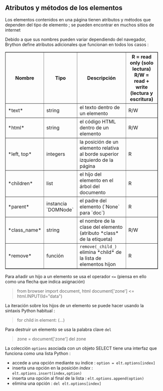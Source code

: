Atributos y métodos de los elementos
------------------------------------

Los elementos contenidos en una página tienen atributos y métodos que dependen del tipo de elemento ; se pueden encontrar en muchos sitios de internet

Debido a que sus nombres pueden variar dependiendo del navegador, Brython define atributos adicionales que funcionan en todos los casos :

<table border=1 cellpadding=3>
<tr>
<th>Nombre</th><th>Tipo</th><th>Descripción</th><th>R = read only (solo lectura)<br>R/W = read + write (lectura y escritura)</th>
</tr>
<tr>
<td>*text*</td><td>string</td><td>el texto dentro de un elemento</td><td>R/W</td>
</tr>
<tr>
<td>*html*</td><td>string</td><td>el código HTML dentro de un elemento</td><td>R/W</td>
</tr>
<tr>
<td>*left, top*</td><td>integers</td><td>la posición de un elemento relativa al borde superior izquierdo de la página</td><td>R</td>
</tr>
<tr>
<td>*children*</td><td>list</td><td>el hijo del elemento en el árbol del documento</td><td>R</td>
</tr>
<tr>
<td>*parent*</td><td>instancia `DOMNode`</td><td>el padre del elemento (`None` para `doc`)</td><td>R</td>
</tr>
<tr>
<td>*class_name*</td><td>string</td><td>el nombre de la clase del elemento (atributo *class* de la etiqueta)</td><td>R/W</td>
</tr>
<tr>
<td>*remove*</td><td>función</td><td><code>remove(_child_)</code> elimina *child* de la lista de elementos hijon</td><td>R</td>
</tr>
</table>

Para añadir un hijo a un elemento se usa el operador `<=` (piensa en ello como una flecha que indica asignación)

>    from browser import document, html
>    document['zone'] <= html.INPUT(Id="data")

La iteración sobre los hijos de un elemento se puede hacer usando la sintaxis Python habitual : 

>    for child in element:
>        (...)

Para destruir un elemento se usa la palabra clave `del`

>    zone = document['zone']
>    del zone

La colección `options` asociada con un objeto SELECT tiene una interfaz que funciona como una lista Python :

- accede a una opción mediante su índice : `option = elt.options[index]`
- inserta una opción en la posición *index* : `elt.options.insert(index,option)`
- inserta una opción al final de la lista : `elt.options.append(option)`
- elimina una opción : `del elt.options[index]`

